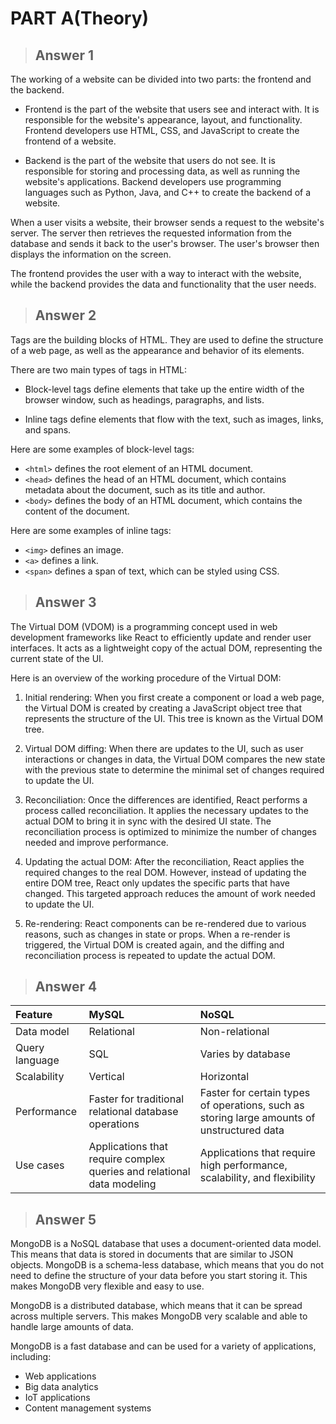 # PART A(Theory)

> ## Answer 1

The working of a website can be divided into two parts: the frontend and the backend.

- Frontend is the part of the website that users see and interact with. It is responsible for the website's appearance, layout, and functionality. Frontend developers use HTML, CSS, and JavaScript to create the frontend of a website.

- Backend is the part of the website that users do not see. It is responsible for storing and processing data, as well as running the website's applications. Backend developers use programming languages such as Python, Java, and C++ to create the backend of a website.

When a user visits a website, their browser sends a request to the website's server. The server then retrieves the requested information from the database and sends it back to the user's browser. The user's browser then displays the information on the screen.

The frontend provides the user with a way to interact with the website, while the backend provides the data and functionality that the user needs.

> ## Answer 2

Tags are the building blocks of HTML. They are used to define the structure of a web page, as well as the appearance and behavior of its elements.

There are two main types of tags in HTML:

- Block-level tags define elements that take up the entire width of the browser window, such as headings, paragraphs, and lists.

- Inline tags define elements that flow with the text, such as images, links, and spans.

Here are some examples of block-level tags:

- `<html>` defines the root element of an HTML document.
- `<head>` defines the head of an HTML document, which contains metadata about the document, such as its title and author.
- `<body>` defines the body of an HTML document, which contains the content of the document.

Here are some examples of inline tags:

- `<img>` defines an image.
- `<a>` defines a link.
- `<span>` defines a span of text, which can be styled using CSS.

> ## Answer 3

The Virtual DOM (VDOM) is a programming concept used in web development frameworks like React to efficiently update and render user interfaces. It acts as a lightweight copy of the actual DOM, representing the current state of the UI.

Here is an overview of the working procedure of the Virtual DOM:

1. Initial rendering: When you first create a component or load a web page, the Virtual DOM is created by creating a JavaScript object tree that represents the structure of the UI. This tree is known as the Virtual DOM tree.

2. Virtual DOM diffing: When there are updates to the UI, such as user interactions or changes in data, the Virtual DOM compares the new state with the previous state to determine the minimal set of changes required to update the UI.

3. Reconciliation: Once the differences are identified, React performs a process called reconciliation. It applies the necessary updates to the actual DOM to bring it in sync with the desired UI state. The reconciliation process is optimized to minimize the number of changes needed and improve performance.

4. Updating the actual DOM: After the reconciliation, React applies the required changes to the real DOM. However, instead of updating the entire DOM tree, React only updates the specific parts that have changed. This targeted approach reduces the amount of work needed to update the UI.

5. Re-rendering: React components can be re-rendered due to various reasons, such as changes in state or props. When a re-render is triggered, the Virtual DOM is created again, and the diffing and reconciliation process is repeated to update the actual DOM.

> ## Answer 4

| Feature        | MySQL                                                                  | NoSQL                                                                                      |
| :------------- | :--------------------------------------------------------------------- | :----------------------------------------------------------------------------------------- |
| Data model     | Relational                                                             | Non-relational                                                                             |
| Query language | SQL                                                                    | Varies by database                                                                         |
| Scalability    | Vertical                                                               | Horizontal                                                                                 |
| Performance    | Faster for traditional relational database operations                  | Faster for certain types of operations, such as storing large amounts of unstructured data |
| Use cases      | Applications that require complex queries and relational data modeling | Applications that require high performance, scalability, and flexibility                   |

> ## Answer 5

MongoDB is a NoSQL database that uses a document-oriented data model. This means that data is stored in documents that are similar to JSON objects. MongoDB is a schema-less database, which means that you do not need to define the structure of your data before you start storing it. This makes MongoDB very flexible and easy to use.

MongoDB is a distributed database, which means that it can be spread across multiple servers. This makes MongoDB very scalable and able to handle large amounts of data.

MongoDB is a fast database and can be used for a variety of applications, including:

- Web applications
- Big data analytics
- IoT applications
- Content management systems
